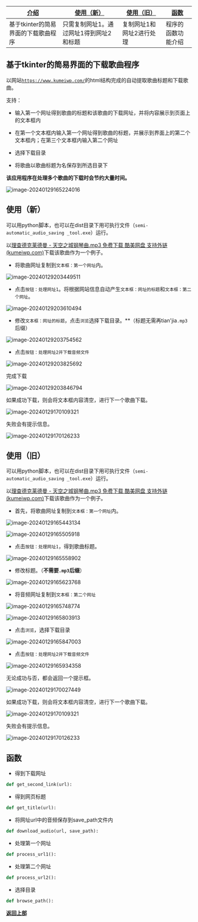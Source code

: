 | [介绍](#section1)                   | [使用（新）](#section2)                 | [使用（旧）](#section3)  | [函数](#section4)  |
| ----------------------------------- | --------------------------------------- | ------------------------ | ------------------ |
| 基于tkinter的简易界面的下载歌曲程序 | 只需复制网址1。通过网址1得到网址2和标题 | 复制网址1和网址2进行处理 | 程序的函数功能介绍 |



## **基于tkinter的简易界面的下载歌曲程序**<a name="section1"></a>

以网站[`https://www.kumeiwp.com/`](https://www.kumeiwp.com/search.html)的html结构完成的自动提取歌曲标题和下载歌曲。

支持：

- 输入第一个网址得到歌曲的标题和该歌曲的下载网址，并将内容展示到页面上的文本框内

- 在第一个文本框内输入第一个网址得到歌曲的标题，并展示到界面上的第二个文本框内；在第三个文本框内输入第二个网址
- 选择下载目录
- 将歌曲以歌曲标题为名保存到所选目录下

**该应用程序在处理多个歌曲的下载时会节约大量时间。**



![image-20240129165224016](README.assets/image-20240129165224016.png)

## 使用（新）<a name="section2"></a>

可以用python脚本，也可以在dist目录下用可执行文件（`semi-automatic_audio_saving _tool.exe`）运行。

以[理查德克莱德曼 - 天空之城钢琴曲.mp3 免费下载 酷美网盘 支持外链 (kumeiwp.com)](https://www.kumeiwp.com/file/160494.html)下载该歌曲作为一个例子。

- 将歌曲网址复制到`文本框：第一个网址`内。

![image-20240129203449511](README.assets/image-20240129203449511.png)

- 点击`按钮：处理网址1`。将根据网站信息自动产生`文本框：网址的标题`和`文本框：第二个网址`。

![image-20240129203610494](README.assets/image-20240129203610494.png)

- 修改`文本框：网址的标题`，点击`浏览`选择下载目录。**（标题无需再tian'jia`.mp3`后缀）

![image-20240129203754562](README.assets/image-20240129203754562.png)

- 点击`按钮：处理网址2并下载音频文件`

![image-20240129203825692](README.assets/image-20240129203825692.png)

完成下载

![image-20240129203846794](README.assets/image-20240129203846794.png)

如果成功下载，则会将文本框内容清空，进行下一个歌曲下载。

![image-20240129170109321](README.assets/image-20240129170109321.png)

失败会有提示信息。

![image-20240129170126233](README.assets/image-20240129170126233.png)

## 使用（旧）<a name="section3"></a>

可以用python脚本，也可以在dist目录下用可执行文件（`semi-automatic_audio_saving _tool.exe`）运行。

以[理查德克莱德曼 - 天空之城钢琴曲.mp3 免费下载 酷美网盘 支持外链 (kumeiwp.com)](https://www.kumeiwp.com/file/160494.html)下载该歌曲作为一个例子。

- 首先，将歌曲网址复制到`文本框：第一个网址`内。

![image-20240129165443134](README.assets/image-20240129165443134.png)

![image-20240129165505918](README.assets/image-20240129165505918.png)

- 点击`按钮：处理网址1`，得到歌曲标题。

![image-20240129165558902](README.assets/image-20240129165558902.png)

- 修改标题。（**不需要`.mp3`后缀**）

![image-20240129165623768](README.assets/image-20240129165623768.png)

- 将音频网址复制到`文本框：第二个网址`

![image-20240129165748774](README.assets/image-20240129165748774.png)

![image-20240129165803913](README.assets/image-20240129165803913.png)

- 点击`浏览`，选择下载目录

![image-20240129165847003](README.assets/image-20240129165847003.png)

- 点击`按钮：处理网址2并下载音频文件`

![image-20240129165934358](README.assets/image-20240129165934358.png)

无论成功与否，都会返回一个提示框。

![image-20240129170027449](README.assets/image-20240129170027449.png)

如果成功下载，则会将文本框内容清空，进行下一个歌曲下载。

![image-20240129170109321](README.assets/image-20240129170109321.png)

失败会有提示信息。

![image-20240129170126233](README.assets/image-20240129170126233.png)

## 函数<a name="section4"></a>

- 得到下载网址

```python
def get_second_link(url):
```

- 得到网页标题

```python
def get_title(url):
```

- 将网址url中的音频保存到save_path文件内

```python
def download_audio(url, save_path):
```

- 处理第一个网址

```python
def process_url1():
```

- 处理第二个网址

```python
def process_url2():
```

- 选择目录

```python
def browse_path():
```



[**返回上部**](#section1)